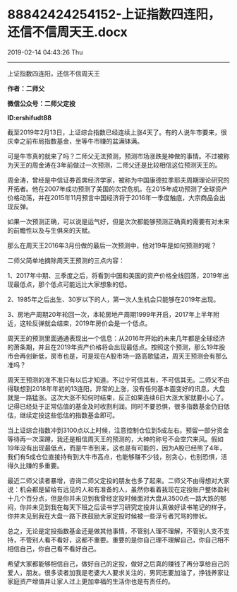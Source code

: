 # 88842424254152-上证指数四连阳，还信不信周天王.docx

2019-02-14 04:43:26 Thu

----

上证指数四连阳，还信不信周天王 

__作者：二师父__

__微信公众号：二师父定投__

__ID:ershifudt88__

截至2019年2月13日，上证综合指数已经连续上涨4天了。有的人说牛市要来，很庆幸之前布局指数基金，坐等牛市赚的盆满钵满。

可是牛市真的就来了吗？二师父无法预测，预测市场涨跌是神做的事情。不过被称为天王的周金涛在3年前做过一次预测，二师父还是比较相信这位预测天王的。

周金涛，曾经是中信证券首席经济学家，被称为中国康德拉季耶夫周期理论研究的开拓者。他在2007年成功预测了美国的次贷危机。在2015年成功预测了全球资产价格动荡，并在2015年11月预言中国经济将于2016年一季度触底，大宗商品会出现反弹。

如果一次预测正确，可以说是运气好，但是次次都能够预测正确真的需要有对未来的前瞻性以及与生俱来的天赋。

那么在周天王2016年3月份做的最后一次预测中，他对19年是如何预测的呢？

二师父简单地摘除周天王预测的三点内容：

1、2017年中期、三季度之后，将看到中国和美国的资产价格全线回落，2019年出现最低点，那个低点可能远比大家想象的低。

2、1985年之后出生、30岁以下的人，第一次人生机会只能够在2019年出现。

3、房地产周期20年轮回一次，本轮房地产周期1999年开启，2017年上半年附近，这轮反弹就会结束，2019年房价会是一个低点。

周天王的预测里面通通表现出一个信息：从2016年开始的未来几年都是全球经济的萧条期，并且在2019年资产价格将会出现最低点。按照这个预测，那么19年股市会再创新低，房市也是，可是现在A股市场一路高歌猛进，周天王预测会有那么准吗？

周天王预测的准不准只有以后才知道。不过宁可信其有，不可信其无。二师父不由得联想到2018年年初的13连阳，异常的上涨，没有任何基本面变好的讯息，大盘就是一路猛涨。这次大涨不知何时结束，反正如果连续6日大涨大家就要小心了。记得已经处于正常估值的基金及时收割利润。同时不要恐惧，很多指数基金仍旧低估，继续定投这些低估的指数基金即可。

当上证综合指数冲到3100点以上时候，注意控制仓位到5成左右。预留一部分资金等待再一次深蹲，我还是相信周天王的预测的，大神的称号不会空穴来风。假如19年没有出现最低点，而是牛市到来，这也是有可能的，因为A股已经熊了4年，我们有5成仓位直接持有到大牛市高点，也能够赚不少钱，别贪心，也别恐惧，活得久比赚的多重要。

最近二师父读者暴增，咨询二师父定投的朋友也多了起来。二师父不由得想对大家说：机会都是留给有远见的人和有准备的人，虽然你看着我现在定投账户整体盈利十几个百分点，但是你并未见到我曾经定投时候面对大盘从3500点一路大跌的郁闷，你并未见到我在每天下班之后读书学习研究定投并认真做好读书笔记的样子，你并未见到我在大盘一路下跌鼓励大家定投时候被一些浮亏者咒骂的惨状。

总之，无论是定投指数基金还是做其他事情，不管别人理不理解，不管别人支不支持，不管别人看不看好，这都不重要。重要的是你自己理不理解自己，你自己相不相信自己，你自己看不看好自己。

希望大家都能够相信自己，做好自己的定投，做好之后真的赚钱了再分享给自己的爱人，朋友。很多读者加我是老婆大人要求关注的，男同志要加油了，挣钱养家让家庭资产增值并让家人过上更加幸福的生活你也是有责任的。

